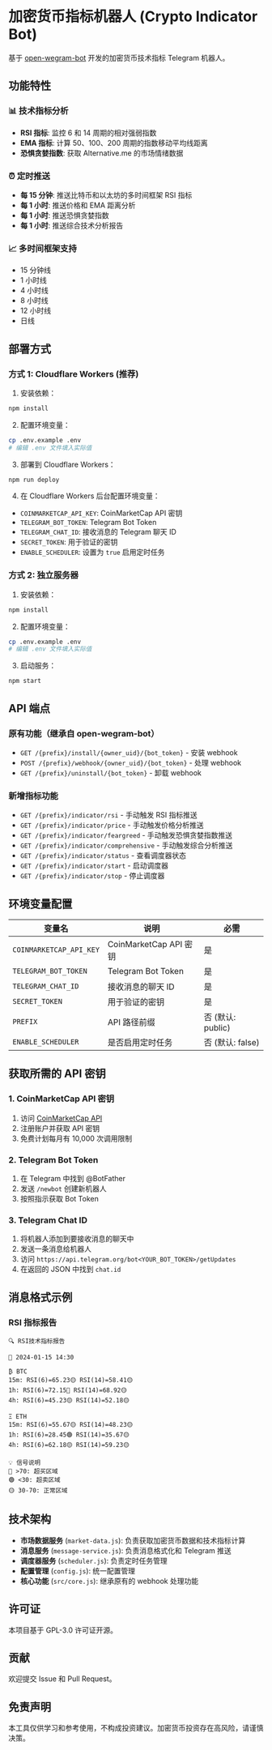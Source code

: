 # 加密货币指标机器人 (Crypto Indicator Bot)

基于 [open-wegram-bot](https://github.com/wozulong/open-wegram-bot) 开发的加密货币技术指标 Telegram 机器人。

## 功能特性

### 📊 技术指标分析
- **RSI 指标**: 监控 6 和 14 周期的相对强弱指数
- **EMA 指标**: 计算 50、100、200 周期的指数移动平均线距离
- **恐惧贪婪指数**: 获取 Alternative.me 的市场情绪数据

### ⏰ 定时推送
- **每 15 分钟**: 推送比特币和以太坊的多时间框架 RSI 指标
- **每 1 小时**: 推送价格和 EMA 距离分析
- **每 1 小时**: 推送恐惧贪婪指数
- **每 1 小时**: 推送综合技术分析报告

### 📈 多时间框架支持
- 15 分钟线
- 1 小时线
- 4 小时线
- 8 小时线
- 12 小时线
- 日线

## 部署方式

### 方式 1: Cloudflare Workers (推荐)

1. 安装依赖：
```bash
npm install
```

2. 配置环境变量：
```bash
cp .env.example .env
# 编辑 .env 文件填入实际值
```

3. 部署到 Cloudflare Workers：
```bash
npm run deploy
```

4. 在 Cloudflare Workers 后台配置环境变量：
- `COINMARKETCAP_API_KEY`: CoinMarketCap API 密钥
- `TELEGRAM_BOT_TOKEN`: Telegram Bot Token
- `TELEGRAM_CHAT_ID`: 接收消息的 Telegram 聊天 ID
- `SECRET_TOKEN`: 用于验证的密钥
- `ENABLE_SCHEDULER`: 设置为 `true` 启用定时任务

### 方式 2: 独立服务器

1. 安装依赖：
```bash
npm install
```

2. 配置环境变量：
```bash
cp .env.example .env
# 编辑 .env 文件填入实际值
```

3. 启动服务：
```bash
npm start
```

## API 端点

### 原有功能（继承自 open-wegram-bot）
- `GET /{prefix}/install/{owner_uid}/{bot_token}` - 安装 webhook
- `POST /{prefix}/webhook/{owner_uid}/{bot_token}` - 处理 webhook
- `GET /{prefix}/uninstall/{bot_token}` - 卸载 webhook

### 新增指标功能
- `GET /{prefix}/indicator/rsi` - 手动触发 RSI 指标推送
- `GET /{prefix}/indicator/price` - 手动触发价格分析推送
- `GET /{prefix}/indicator/feargreed` - 手动触发恐惧贪婪指数推送
- `GET /{prefix}/indicator/comprehensive` - 手动触发综合分析推送
- `GET /{prefix}/indicator/status` - 查看调度器状态
- `GET /{prefix}/indicator/start` - 启动调度器
- `GET /{prefix}/indicator/stop` - 停止调度器

## 环境变量配置

| 变量名 | 说明 | 必需 |
|--------|------|------|
| `COINMARKETCAP_API_KEY` | CoinMarketCap API 密钥 | 是 |
| `TELEGRAM_BOT_TOKEN` | Telegram Bot Token | 是 |
| `TELEGRAM_CHAT_ID` | 接收消息的聊天 ID | 是 |
| `SECRET_TOKEN` | 用于验证的密钥 | 是 |
| `PREFIX` | API 路径前缀 | 否 (默认: public) |
| `ENABLE_SCHEDULER` | 是否启用定时任务 | 否 (默认: false) |

## 获取所需的 API 密钥

### 1. CoinMarketCap API 密钥
1. 访问 [CoinMarketCap API](https://coinmarketcap.com/api/)
2. 注册账户并获取 API 密钥
3. 免费计划每月有 10,000 次调用限制

### 2. Telegram Bot Token
1. 在 Telegram 中找到 @BotFather
2. 发送 `/newbot` 创建新机器人
3. 按照指示获取 Bot Token

### 3. Telegram Chat ID
1. 将机器人添加到要接收消息的聊天中
2. 发送一条消息给机器人
3. 访问 `https://api.telegram.org/bot<YOUR_BOT_TOKEN>/getUpdates`
4. 在返回的 JSON 中找到 `chat.id`

## 消息格式示例

### RSI 指标报告
```
🔍 RSI技术指标报告

📅 2024-01-15 14:30

₿ BTC
15m: RSI(6)=65.23🟡 RSI(14)=58.41🟡
1h: RSI(6)=72.15🔴 RSI(14)=68.92🟡
4h: RSI(6)=45.23🟡 RSI(14)=52.18🟡

Ξ ETH
15m: RSI(6)=55.67🟡 RSI(14)=48.23🟡
1h: RSI(6)=28.45🟢 RSI(14)=35.67🟡
4h: RSI(6)=62.18🟡 RSI(14)=59.23🟡

💡 信号说明
🔴 >70: 超买区域
🟢 <30: 超卖区域
🟡 30-70: 正常区域
```

## 技术架构

- **市场数据服务** (`market-data.js`): 负责获取加密货币数据和技术指标计算
- **消息服务** (`message-service.js`): 负责消息格式化和 Telegram 推送
- **调度器服务** (`scheduler.js`): 负责定时任务管理
- **配置管理** (`config.js`): 统一配置管理
- **核心功能** (`src/core.js`): 继承原有的 webhook 处理功能

## 许可证

本项目基于 GPL-3.0 许可证开源。

## 贡献

欢迎提交 Issue 和 Pull Request。

## 免责声明

本工具仅供学习和参考使用，不构成投资建议。加密货币投资存在高风险，请谨慎决策。